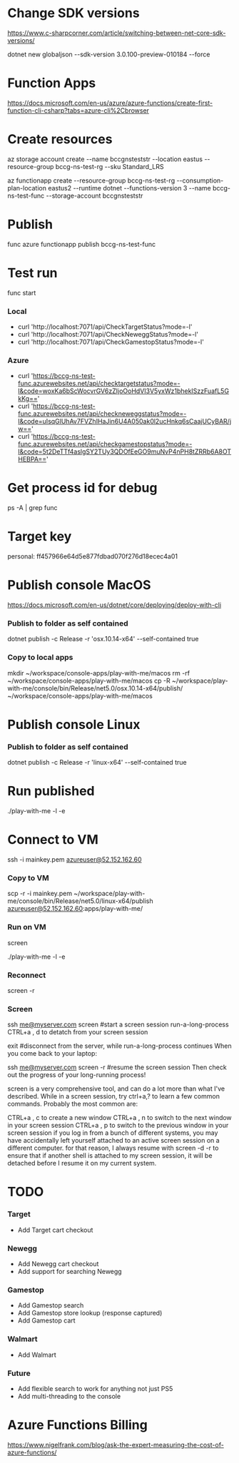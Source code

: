 # Change SDK versions

https://www.c-sharpcorner.com/article/switching-between-net-core-sdk-versions/

dotnet new globaljson --sdk-version 3.0.100-preview-010184 --force


# Function Apps

https://docs.microsoft.com/en-us/azure/azure-functions/create-first-function-cli-csharp?tabs=azure-cli%2Cbrowser


# Create resources

az storage account create --name bccgnsteststr --location eastus --resource-group bccg-ns-test-rg --sku Standard_LRS

az functionapp create --resource-group bccg-ns-test-rg --consumption-plan-location eastus2 --runtime dotnet --functions-version 3 --name bccg-ns-test-func --storage-account bccgnsteststr


# Publish

func azure functionapp publish bccg-ns-test-func


# Test run

func start

### Local
- curl 'http://localhost:7071/api/CheckTargetStatus?mode=-l'
- curl 'http://localhost:7071/api/CheckNeweggStatus?mode=-l'
- curl 'http://localhost:7071/api/CheckGamestopStatus?mode=-l'

### Azure
- curl 'https://bccg-ns-test-func.azurewebsites.net/api/checktargetstatus?mode=-l&code=woxKa6bScWocvrGV6zZIjoOoHdVI3V5yxWz1bhekISzzFuafL5GkKg=='
- curl 'https://bccg-ns-test-func.azurewebsites.net/api/checkneweggstatus?mode=-l&code=uIsqGlUhAv7FVZhIHaJin6U4A050ak0l2ucHnkq6sCaajUCyBAR/jw=='
- curl 'https://bccg-ns-test-func.azurewebsites.net/api/checkgamestopstatus?mode=-l&code=5t2DeTTf4aslgSY2TUy3QDOfEeGO9muNvP4nPH8tZRRb6A8OTHEBPA=='


# Get process id for debug

ps -A | grep func


# Target key

personal: ff457966e64d5e877fdbad070f276d18ecec4a01


# Publish console MacOS

https://docs.microsoft.com/en-us/dotnet/core/deploying/deploy-with-cli

### Publish to folder as self contained
dotnet publish -c Release -r 'osx.10.14-x64' --self-contained true

### Copy to local apps
mkdir ~/workspace/console-apps/play-with-me/macos
rm -rf ~/workspace/console-apps/play-with-me/macos
cp -R ~/workspace/play-with-me/console/bin/Release/net5.0/osx.10.14-x64/publish/ ~/workspace/console-apps/play-with-me/macos

# Publish console Linux

### Publish to folder as self contained
dotnet publish -c Release -r 'linux-x64' --self-contained true

# Run published 

./play-with-me -l -e

# Connect to VM

ssh -i mainkey.pem azureuser@52.152.162.60

### Copy to VM
scp -r -i mainkey.pem ~/workspace/play-with-me/console/bin/Release/net5.0/linux-x64/publish azureuser@52.152.162.60:apps/play-with-me/

### Run on VM
screen

./play-with-me -l -e

### Reconnect

screen -r

### Screen
ssh me@myserver.com
screen               #start a screen session
run-a-long-process
CTRL+a , d to detatch from your screen session

exit                 #disconnect from the server, while run-a-long-process continues
When you come back to your laptop:

ssh me@myserver.com
screen -r            #resume the screen session
Then check out the progress of your long-running process!

screen is a very comprehensive tool, and can do a lot more than what I've described. While in a screen session, try ctrl+a,? to learn a few common commands. Probably the most common are:

CTRL+a , c to create a new window
CTRL+a , n to switch to the next window in your screen session
CTRL+a , p to switch to the previous window in your screen session
if you log in from a bunch of different systems, you may have accidentally left yourself attached to an active screen session on a different computer. for that reason, I always resume with screen -d -r to ensure that if another shell is attached to my screen session, it will be detached before I resume it on my current system.


# TODO

### Target
- Add Target cart checkout

### Newegg
- Add Newegg cart checkout
- Add support for searching Newegg

### Gamestop
- Add Gamestop search
- Add Gamestop store lookup (response captured)
- Add Gamestop cart

### Walmart
- Add Walmart

### Future
- Add flexible search to work for anything not just PS5
- Add multi-threading to the console

# Azure Functions Billing

https://www.nigelfrank.com/blog/ask-the-expert-measuring-the-cost-of-azure-functions/